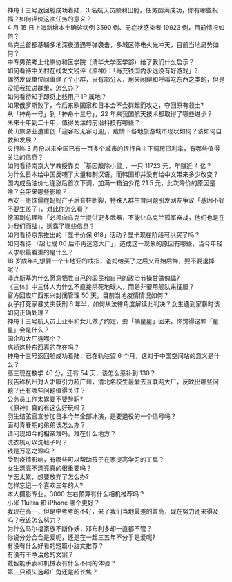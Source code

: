 神舟十三号返回舱成功着陆，3 名航天员顺利出舱，任务圆满成功，你有哪些祝福？如何评价这次任务的意义？  
4 月 15 日上海新增本土确诊病例 3590 例、无症状感染者 19923 例，目前情况如何？  
乌克兰首都基辅多地深夜遭遇导弹袭击，多城区停电火光冲天，目前当地局势如何？  
中专男孩考上北京协和医学院（清华大学医学部）给了我们什么启示？  
如何看待中关村在线发文锐评《原神》：「再充钱国内永远没有好游戏」?  
偶然发现单位同事建了个小群，只有部分人，用来闲聊和呼叫吃东西之类的，但是没把我拉进群里，怎么办？  
如何看待知乎即将上线用户 IP 属地？  
如果俄罗斯败了，今后东欧国家和日本会不会群起而攻之，夺回原有领土?  
从「神舟一号」到「神舟十三号」，22 年来我国航天技术都取得了哪些进步？  
未来十年到二十年，值得关注的前沿科技有哪些？  
黄山旅游业遭重创「迎客松无客可迎」，疫情下各地旅游城市现状如何？该如何自救和发展？  
央行称 3 月份以来全国已有一百多个城市的银行自主下调房贷利率，有哪些值得关注的信息？  
如何看待南京大学教授靠卖「基因敲除小鼠」，一只 11723 元，年赚近 4 亿？  
为什么日本给中国反哺了大量和制汉语，而韩国却并没有给中文带来多少改变？  
国内成品油价七连涨后首次下调，加满一箱油少花 21.5 元，此次降价的原因是啥？会带来哪些影响？  
西安一患侏儒症妈妈产子后脊柱断裂，特殊人群生育问题引发网友争议「基因不好不要生孩子」，对此你怎么看？  
德国副总理称「必须向乌克兰提供更多武器，不能让乌克兰孤军奋战，他们也是在为我们而战」，透露了哪些信息？  
如何看待京东推出的「显卡价保 618」活动？显卡现在阶段可以买了吗？  
如何看待 「超七成 00 后不再迷恋大厂」，造成这一现象的原因有哪些，当今年轻人求职最看重的是什么？  
18 岁成年礼想要一个卡地亚的戒指，爸妈给买了之后又开始后悔，要不要退掉呢？  
泽连斯基为什么愿意牺牲自己的国民和自己的政治节操甘做傀儡?  
《三体》中三体人为什么不直接杀死地球人，而是非要用舰队来征服？  
官方回应广西东兴封闭管理 50 天，目前当地疫情情况如何？  
女子打死家暴丈夫获刑 6 年半，如何从法律角度解读此判决？女生遇到家暴时该如何正确处理？  
神舟十三号航天员王亚平和女儿做了约定，要「摘星星」回来，你觉得这颗「星星」会是什么？  
国企和大厂选哪个？  
病娇这种东西真的存在吗？  
神舟十三号返回舱成功着陆，已在轨驻留 6 个月，这对于中国空间站的意义是什么？  
高三现在数学 40 分，还有 54 天，该怎么恶补到 130？  
报告称杭州对人才吸引力超广州，清北名校生最爱去互联网大厂，反映出哪些问题？还有哪些问题值得关注？  
公务员工作太累要不要辞职?  
《原神》真的有这么好玩吗？  
羽生结弦官宣参加日本今年全部冰演，是要退役的一个信号吗？  
面对青春期的弟弟该怎么办？  
请问现如今的相亲难吗，难在什么地方？  
洗衣机可以洗鞋子吗？  
钱是万恶之源吗？  
受到疫情影响，有哪些可以帮助孩子在家提高学习的工具？  
女生漂亮不漂亮真的很重要吗？  
学医太累，想要放弃了怎么办?  
怎样忘记一个喜欢三年的人?  
本人摄影专业，3000 左右预算有什么相机推荐吗？  
小米 11ultra 和 iPhone 哪个更好？  
我现在高一，但是中考考的不好，来了我们当地最差的普高，现在努力还来得及吗？我该怎么努力？  
为什么马尔福家族不断作妖，邓布利多却一直都不管？  
你说分分合合是爱呢，还是在一起三五年不分手是爱呢?  
有没有什么好看的短篇小甜文推荐？  
有没有干净治愈的文案？  
戴智能手表和机械表有什么不同的体验？  
第三只镜头选超广角还是超长焦？  
